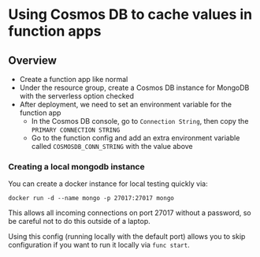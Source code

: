 # Using Cosmos DB to cache values in function apps

## Overview

* Create a function app like normal
* Under the resource group, create a Cosmos DB instance for MongoDB with the serverless option checked
* After deployment, we need to set an environment variable for the function app
	* In the Cosmos DB console, go to `Connection String`, then copy the `PRIMARY CONNECTION STRING`
	* Go to the function config and add an extra environment variable called `COSMOSDB_CONN_STRING` with the value above


### Creating a local mongodb instance

You can create a docker instance for local testing quickly via:

```
docker run -d --name mongo -p 27017:27017 mongo
```

This allows all incoming connections on port 27017 without a password, so be careful not to do this outside of a laptop.

Using this config (running locally with the default port) allows you to skip configuration if you want to run it locally via `func start`.
